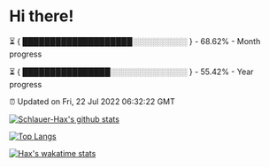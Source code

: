 # Hi there!

⏳ { ████████████████████░░░░░░░░░░ } - 68.62% - Month progress

⏳ { ████████████████░░░░░░░░░░░░░░ } - 55.42% - Year progress

⏰ Updated on Fri, 22 Jul 2022 06:32:22 GMT


[![Schlauer-Hax's github stats](https://github-readme-stats.vercel.app/api?username=Schlauer-Hax&show_icons=true&theme=dark&count_private=true)](https://github.com/Schlauer-Hax)


[![Top Langs](https://github-readme-stats.vercel.app/api/top-langs/?username=Schlauer-Hax&layout=compact&theme=dark)](https://github.com/Schlauer-Hax?tab=repositories)


[![Hax's wakatime stats](https://github-readme-stats.vercel.app/api/wakatime?username=Hax&theme=dark)](https://wakatime.com/@Hax)

